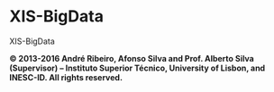 # XIS-BigData
XIS-BigData

**© 2013-2016 André Ribeiro, Afonso Silva and Prof. Alberto Silva (Supervisor) – Instituto Superior Técnico, University of Lisbon, and INESC-ID. All rights reserved.**